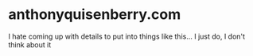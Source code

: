 anthonyquisenberry.com
======================

I hate coming up with details to put into things like this... I just do, I don't think about it
